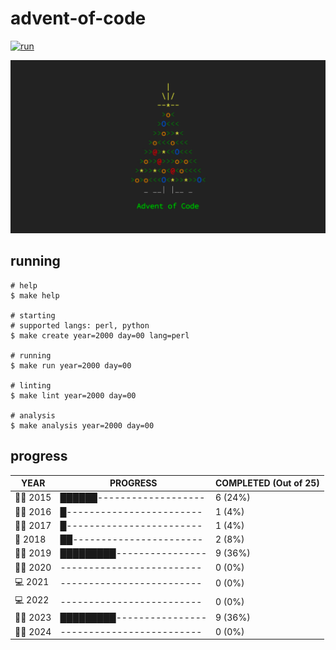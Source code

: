 # advent-of-code

[![run](https://github.com/matheusaraujo/advent-of-code/actions/workflows/run.yaml/badge.svg?branch=2024)](https://github.com/matheusaraujo/advent-of-code/actions/workflows/run.yaml)

![AOC](docs/logo.png)

## running

``` {.bash}
# help
$ make help

# starting
# supported langs: perl, python
$ make create year=2000 day=00 lang=perl

# running
$ make run year=2000 day=00

# linting
$ make lint year=2000 day=00

# analysis
$ make analysis year=2000 day=00
```

## progress

<!-- progress-begin -->

| YEAR          | PROGRESS                      | COMPLETED (Out of 25) |
|---------------|-------------------------------|-----------------------|
| 🧑‍💻 2015 | ██████------------------- | 6 (24%) |
| 👩‍💻 2016 | █------------------------ | 1 (4%) |
| 🧑‍🎄 2017 | █------------------------ | 1 (4%) |
| 🎄 2018 | ██----------------------- | 2 (8%) |
| 👨‍💻 2019 | █████████---------------- | 9 (36%) |
| 👨‍💻 2020 | ------------------------- | 0 (0%) |
| 💻 2021 | ------------------------- | 0 (0%) |
| 💻 2022 | ------------------------- | 0 (0%) |
| 👨‍💻 2023 | █████████---------------- | 9 (36%) |
| 👩‍💻 2024 | ------------------------- | 0 (0%) |
<!-- progress-end -->
